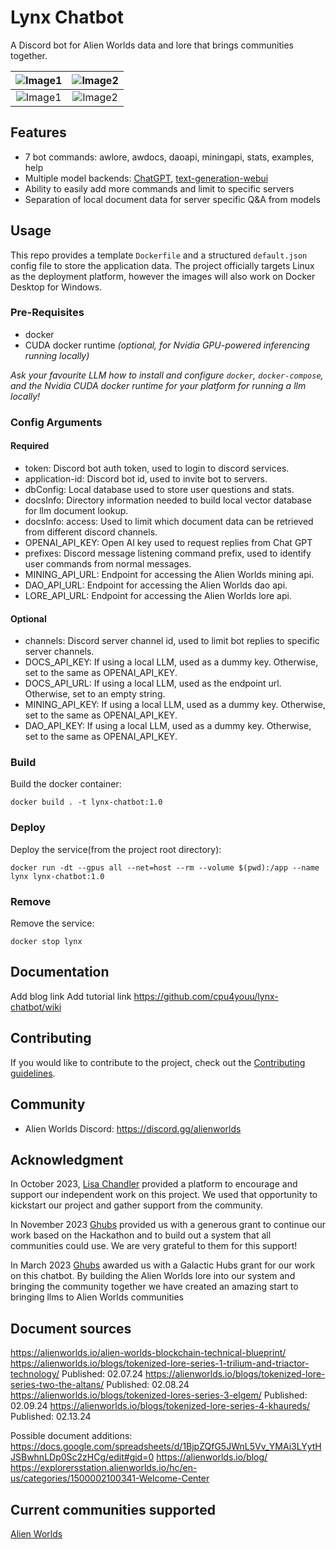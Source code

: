 # Lynx Chatbot

A Discord bot for Alien Worlds data and lore that brings communities together. 

|![Image1](https://github.com/cpu4youu/lynx-chatbot/screenshots/awdocs.png) | ![Image2](https://github.com/cpu4youu/lynx-chatbot/screenshots/lore.png) |
|:---:|:---:|
|![Image1](https://github.com/cpu4youu/lynx-chatbot/screenshots/examples.png) | ![Image2](https://github.com/cpu4youu/lynx-chatbot/screenshots/stats.png) |


## Features

* 7 bot commands: awlore, awdocs, daoapi, miningapi, stats, examples, help
* Multiple model backends: [ChatGPT](https://chat.openai.com/), [text-generation-webui](https://github.com/oobabooga/text-generation-webui)
* Ability to easily add more commands and limit to specific servers
* Separation of local document data for server specific Q&A from models


## Usage

This repo provides a template `Dockerfile` and a structured `default.json` config file to store the application data. The project officially targets Linux as the deployment platform, however the images will also work on Docker Desktop for Windows.


### Pre-Requisites
- docker
- CUDA docker runtime *(optional, for Nvidia GPU-powered inferencing running locally)*

*Ask your favourite LLM how to install and configure `docker`, `docker-compose`, and the Nvidia CUDA docker runtime for your platform for running a llm locally!*

### Config Arguments

#### Required

- token: Discord bot auth token, used to login to discord services.
- application-id: Discord bot id, used to invite bot to servers. 
- dbConfig: Local database used to store user questions and stats.
- docsInfo: Directory information needed to build local vector database for llm document lookup.
- docsInfo: access: Used to limit which document data can be retrieved from different discord channels.
- OPENAI_API_KEY: Open AI key used to request replies from Chat GPT
- prefixes: Discord message listening command prefix, used to identify user commands from normal messages.
- MINING_API_URL: Endpoint for accessing the Alien Worlds mining api.
- DAO_API_URL: Endpoint for accessing the Alien Worlds dao api.
- LORE_API_URL: Endpoint for accessing the Alien Worlds lore api.

#### Optional

- channels: Discord server channel id, used to limit bot replies to specific server channels.
- DOCS_API_KEY: If using a local LLM, used as a dummy key. Otherwise, set to the same as OPENAI_API_KEY.
- DOCS_API_URL: If using a local LLM, used as the endpoint url. Otherwise, set to an empty string.
- MINING_API_KEY: If using a local LLM, used as a dummy key. Otherwise, set to the same as OPENAI_API_KEY.
- DAO_API_KEY: If using a local LLM, used as a dummy key. Otherwise, set to the same as OPENAI_API_KEY.


### Build
Build the docker container:

`docker build . -t lynx-chatbot:1.0`


### Deploy
Deploy the service(from the project root directory):

`docker run -dt --gpus all --net=host --rm --volume $(pwd):/app --name lynx lynx-chatbot:1.0`


### Remove
Remove the service:

`docker stop lynx`

## Documentation

Add blog link
Add tutorial link
https://github.com/cpu4youu/lynx-chatbot/wiki


## Contributing

If you would like to contribute to the project, check out the [Contributing guidelines](https://github.com/cpu4youu/lynx-chatbot/wiki/Contributing-guidelines).


## Community

* Alien Worlds Discord: https://discord.gg/alienworlds


## Acknowledgment

In October 2023, [Lisa Chandler](https://www.interplanetaryunconference.com/hackathon) provided a platform to encourage and support our independent work on this project. We used that opportunity to kickstart our project and gather support from the community. 

In November 2023 [Ghubs](https://alienworlds.io/galactic-hubs/) provided us with a generous grant to continue our work based on the Hackathon and to build out a system that all communities could use. We are very grateful to them for this support!

In March 2023 [Ghubs](https://alienworlds.io/galactic-hubs/) awarded us with a Galactic Hubs grant for our work on this chatbot. By building the Alien Worlds lore into our system and bringing the community together we have created an amazing start to bringing llms to Alien Worlds communities


## Document sources 

https://alienworlds.io/alien-worlds-blockchain-technical-blueprint/
https://alienworlds.io/blogs/tokenized-lore-series-1-trilium-and-triactor-technology/ Published: 02.07.24
https://alienworlds.io/blogs/tokenized-lore-series-two-the-altans/ Published: 02.08.24
https://alienworlds.io/blogs/tokenized-lores-series-3-elgem/ Published: 02.09.24
https://alienworlds.io/blogs/tokenized-lore-series-4-khaureds/ Published: 02.13.24

Possible document additions:
https://docs.google.com/spreadsheets/d/1BjpZQfG5JWnL5Vv_YMAi3LYytHJSBwhnLDp0Sc2zHCg/edit#gid=0
https://alienworlds.io/blog/
https://explorersstation.alienworlds.io/hc/en-us/categories/1500002100341-Welcome-Center

## Current communities supported

[Alien Worlds](https://discord.gg/alienworlds) 
